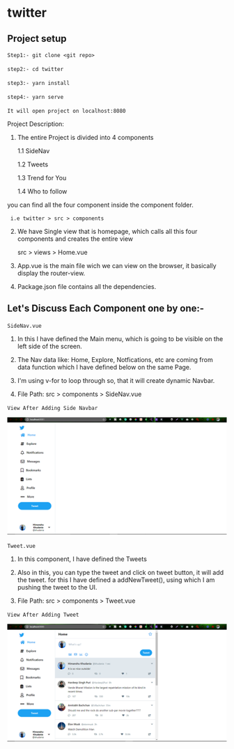 # twitter

## Project setup
```
Step1:- git clone <git repo>

step2:- cd twitter

step3:- yarn install

step4:- yarn serve

It will open project on localhost:8080
```

Project Description:

1. The entire Project is divided into 4 components

    1.1 SideNav
    
    1.2 Tweets

    1.3 Trend for You

    1.4 Who to follow

you can find all the four component inside the component folder.

     i.e twitter > src > components

2. We have Single view that is homepage, which calls all this four components and creates the entire view

    src > views > Home.vue

3. App.vue is the main file wich we can view on the browser, it basically display the router-view.

4. Package.json file contains all the dependencies.


## Let's Discuss Each Component one by one:-

``
SideNav.vue
``
1. In this I have defined the Main menu, which is going to be visible on the left side of the screen. 

2. The Nav data like: Home, Explore, Notfications, etc are coming from data function which I have defined below on the same Page.

3. I'm using v-for to loop through so, that it will create dynamic Navbar.

4. File Path: src > components > SideNav.vue

``
View After Adding Side Navbar
``

<img src="./sidenav.png" width="960px" background-color="black">

``
Tweet.vue
``
1. In this component, I have defined the Tweets

2. Also in this, you can type the tweet and click on tweet button, it will add the tweet. for this I have defined a addNewTweet(), using which I am pushing the tweet to the UI.

3. File Path: src > components > Tweet.vue

``
View After Adding Tweet
``

<img src="./tweet.png" width="960px">